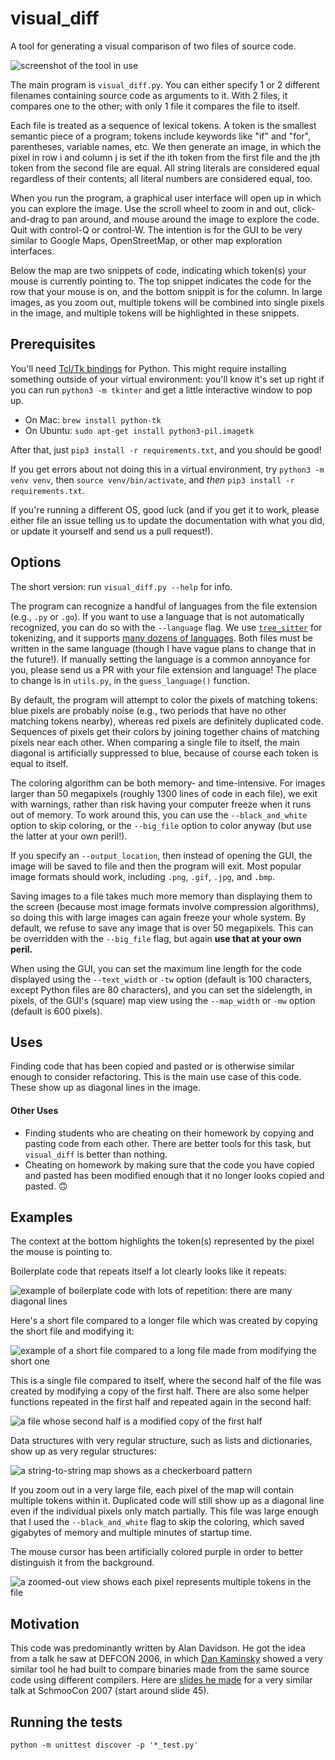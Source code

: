 # visual_diff
A tool for generating a visual comparison of two files of source code.

![screenshot of the tool in use](./screenshots/boilerplate.png)

The main program is `visual_diff.py`. You can either specify 1 or 2 different
filenames containing source code as arguments to it. With 2 files, it compares
one to the other; with only 1 file it compares the file to itself.

Each file is treated as a sequence of lexical tokens. A token is the smallest
semantic piece of a program; tokens include keywords like "if" and "for",
parentheses, variable names, etc. We then generate an image, in which the pixel
in row i and column j is set if the ith token from the first file and the jth
token from the second file are equal. All string literals are considered equal
regardless of their contents; all literal numbers are considered equal, too.

When you run the program, a graphical user interface will open up in which you
can explore the image. Use the scroll wheel to zoom in and out, click-and-drag
to pan around, and mouse around the image to explore the code. Quit with
control-Q or control-W. The intention is for the GUI to be very similar to
Google Maps, OpenStreetMap, or other map exploration interfaces.

Below the map are two snippets of code, indicating which token(s) your mouse is
currently pointing to. The top snippet indicates the code for the row that your
mouse is on, and the bottom snippit is for the column. In large images, as you
zoom out, multiple tokens will be combined into single pixels in the image, and
multiple tokens will be highlighted in these snippets.

## Prerequisites
You'll need [Tcl/Tk bindings](https://docs.python.org/3/library/tkinter.html)
for Python. This might require installing something outside of your virtual
environment: you'll know it's set up right if you can run `python3 -m tkinter`
and get a little interactive window to pop up.

- On Mac: `brew install python-tk`
- On Ubuntu: `sudo apt-get install python3-pil.imagetk`

After that, just `pip3 install -r requirements.txt`, and you should be good!

If you get errors about not doing this in a virtual environment, try
`python3 -m venv venv`, then `source venv/bin/activate`, and _then_
`pip3 install -r requirements.txt`.

If you're running a different OS, good luck (and if you get it to work, please
either file an issue telling us to update the documentation with what you did,
or update it yourself and send us a pull request!).

## Options
The short version: run `visual_diff.py --help` for info.

The program can recognize a handful of languages from the file extension (e.g.,
`.py` or `.go`). If you want to use a language that is not automatically
recognized, you can do so with the `--language` flag. We use
[`tree_sitter`](https://tree-sitter.github.io/tree-sitter/) for tokenizing,
and it supports [many dozens of
languages](https://github.com/tree-sitter/tree-sitter/wiki/List-of-parsers).
Both files must be written in the same language (though I have vague plans to
change that in the future!). If manually setting the language is a common
annoyance for you, please send us a PR with your file extension and language!
The place to change is in `utils.py`, in the `guess_language()` function.

By default, the program will attempt to color the pixels of matching tokens:
blue pixels are probably noise (e.g., two periods that have no other matching
tokens nearby), whereas red pixels are definitely duplicated code. Sequences of
pixels get their colors by joining together chains of matching pixels near each
other. When comparing a single file to itself, the main diagonal is artificially
suppressed to blue, because of course each token is equal to itself.

The coloring algorithm can be both memory- and time-intensive. For images larger
than 50 megapixels (roughly 1300 lines of code in each file), we exit with
warnings, rather than risk having your computer freeze when it runs out of
memory. To work around this, you can use the `--black_and_white` option to skip
coloring, or the `--big_file` option to color anyway (but use the latter at your
own peril!).

If you specify an `--output_location`, then instead of opening the GUI, the
image will be saved to file and then the program will exit. Most popular image
formats should work, including `.png`, `.gif`, `.jpg`, and `.bmp`.

Saving images to a file takes much more memory than displaying them to the
screen (because most image formats involve compression algorithms), so doing
this with large images can again freeze your whole system. By default, we refuse
to save any image that is over 50 megapixels. This can be overridden with the
`--big_file` flag, but again **use that at your own peril.**

When using the GUI, you can set the maximum line length for the code displayed
using the `--text_width` or `-tw` option (default is 100 characters, except
Python files are 80 characters), and you can set the sidelength, in
pixels, of the GUI's (square) map view using the `--map_width` or `-mw` option
(default is 600 pixels).

## Uses
Finding code that has been copied and pasted or is otherwise similar enough to
consider refactoring. This is the main use case of this code. These show up
as diagonal lines in the image.

#### Other Uses
- Finding students who are cheating on their homework by copying and pasting
  code from each other. There are better tools for this task, but `visual_diff`
  is better than nothing.
- Cheating on homework by making sure that the code you have copied and pasted
  has been modified enough that it no longer looks copied and pasted. 🙃

## Examples

The context at the bottom highlights the token(s) represented by the pixel the
mouse is pointing to.

Boilerplate code that repeats itself a lot clearly looks like it repeats:

![example of boilerplate code with lots of repetition: there are many diagonal
lines](./screenshots/grpc-boilerplate.png)

Here's a short file compared to a longer file which was created by copying the
short file and modifying it:

![example of a short file compared to a long file made from modifying the short one](./screenshots/gps.png)

This is a single file compared to itself, where the second half of the file
was created by modifying a copy of the first half. There are also some helper
functions repeated in the first half and repeated again in the second half:

![a file whose second half is a modified copy of the first half](./screenshots/screenshot1.png)

Data structures with very regular structure, such as lists and dictionaries,
show up as very regular structures:

![a string-to-string map shows as a checkerboard pattern](./screenshots/str-dict.png)

If you zoom out in a very large file, each pixel of the map will contain
multiple tokens within it. Duplicated code will still show up as a diagonal
line even if the individual pixels only match partially. This file was large
enough that I used the `--black_and_white` flag to skip the coloring, which
saved gigabytes of memory and multiple minutes of startup time.

The mouse cursor has been artificially colored purple in order to better
distinguish it from the background.

![a zoomed-out view shows each pixel represents multiple tokens in the file](./screenshots/multitoken-matching.png)

## Motivation
This code was predominantly written by Alan Davidson. He got the
idea from a talk he saw at DEFCON 2006, in which [Dan
Kaminsky](https://dankaminsky.com/) showed a very similar tool he had built to
compare binaries made from the same source code using different compilers.
Here are [slides he made](https://www.slideshare.net/slideshow/dmk-shmoo2007/5920322#45)
for a very similar talk at SchmooCon 2007 (start around slide 45).

## Running the tests

`python -m unittest discover -p '*_test.py'`
